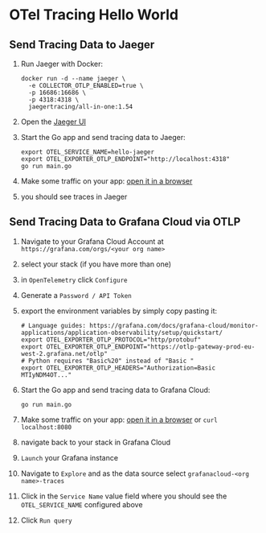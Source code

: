 # OTel Tracing Hello World

## Send Tracing Data to Jaeger

1. Run Jaeger with Docker:

    ```shell
    docker run -d --name jaeger \
      -e COLLECTOR_OTLP_ENABLED=true \
      -p 16686:16686 \
      -p 4318:4318 \
      jaegertracing/all-in-one:1.54
    ```

1. Open the [Jaeger UI](http://localhost:16686/)
1. Start the Go app and send tracing data to Jaeger:

    ```shell
    export OTEL_SERVICE_NAME=hello-jaeger
    export OTEL_EXPORTER_OTLP_ENDPOINT="http://localhost:4318"
    go run main.go
    ```

1. Make some traffic on your app: [open it in a browser](http://localhost:8080/)
1. you should see traces in Jaeger

## Send Tracing Data to Grafana Cloud via OTLP

1. Navigate to your Grafana Cloud Account at `https://grafana.com/orgs/<your org name>`
1. select your stack (if you have more than one)
1. in `OpenTelemetry` click `Configure`
1. Generate a `Password / API Token`
1. export the environment variables by simply copy pasting it:

    ```shell
    # Language guides: https://grafana.com/docs/grafana-cloud/monitor-applications/application-observability/setup/quickstart/
    export OTEL_EXPORTER_OTLP_PROTOCOL="http/protobuf"
    export OTEL_EXPORTER_OTLP_ENDPOINT="https://otlp-gateway-prod-eu-west-2.grafana.net/otlp"
    # Python requires "Basic%20" instead of "Basic "
    export OTEL_EXPORTER_OTLP_HEADERS="Authorization=Basic MTIyNDM4OT..."
    ```

1. Start the Go app and send tracing data to Grafana Cloud:

    ```shell
    go run main.go
    ```

1. Make some traffic on your app: [open it in a browser](http://localhost:8080/) or `curl localhost:8080`
1. navigate back to your stack in Grafana Cloud
1. `Launch` your Grafana instance
1. Navigate to `Explore` and as the data source select `grafanacloud-<org name>-traces`
1. Click in the `Service Name` value field where you should see the `OTEL_SERVICE_NAME` configured above
1. Click `Run query`
